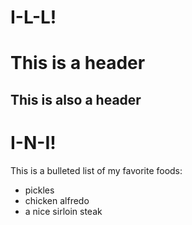 # I-L-L!
<H1> This is a header </H1>
<H2> This is also a header </H2>

# I-N-I!

<p>This is a bulleted list of my favorite foods: </p>
<ul> 
  <li>pickles</li>
  <li>chicken alfredo</li>
  <li>a nice sirloin steak</li>
</ul>

